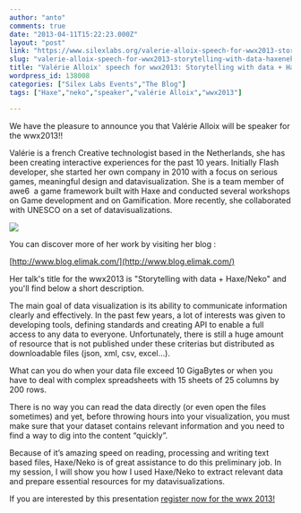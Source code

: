 ```yaml
---
author: "anto"
comments: true
date: "2013-04-11T15:22:23.000Z"
layout: "post"
link: "https://www.silexlabs.org/valerie-alloix-speech-for-wwx2013-storytelling-with-data-haxeneko/"
slug: "valerie-alloix-speech-for-wwx2013-storytelling-with-data-haxeneko"
title: "Valérie Alloix' speech for wwx2013: Storytelling with data + Haxe/Neko"
wordpress_id: 138008
categories: ["Silex Labs Events","The Blog"]
tags: ["Haxe","neko","speaker","valérie Alloix","wwx2013"]

---
```

We have the pleasure to announce you that Valérie Alloix will be speaker for the wwx2013!!

Valérie is a french Creative technologist based in the Netherlands, she has been creating interactive experiences for the past 10 years. Initially Flash developer, she started her own company in 2010 with a focus on serious games, meaningful design and data­visualization. She is a team member of awe6 ­ a game framework built with Haxe and conducted several workshops on Game development and on Gamification. More recently, she collaborated with UNESCO on a set of data­visualizations.






[![](https://www.silexlabs.org/wp-content/uploads/2013/04/Capture-d’écran-2013-04-10-à-15.22.13.png)](https://www.silexlabs.org/138008/the-blog/valerie-alloix-speech-for-wwx2013-storytelling-with-data-haxeneko/attachment/capture-decran-2013-04-10-a-15-22-13/)











You can discover more of her work by visiting her blog :






[http://www.blog.elimak.com/](http://www.blog.elimak.com/)

Her talk's title for the wwx2013 is "Storytelling with data + Haxe/Neko" and you'll find below a short description.

The main goal of data visualization is its ability to communicate information clearly and effectively. In the past few years, a lot of interests was given to developing tools, defining standards and creating API to enable a full access to any data to everyone. Unfortunately, there is still a huge amount of resource that is not published under these criterias but distributed as downloadable files (json, xml, csv, excel...).

What can you do when your data file exceed 10 GigaBytes or when you have to deal with complex spreadsheets with 15 sheets of 25 columns by 200 rows.

There is no way you can read the data directly (or even open the files sometimes) and yet, before throwing hours into your visualization, you must make sure that your dataset contains relevant information and you need to find a way to dig into the content “quickly”.

Because of it’s amazing speed on reading, processing and writing text based files, Haxe/Neko is of great assistance to do this preliminary job. In my session, I will show you how I used Haxe/Neko to extract relevant data and prepare essential resources for my data­visualizations.

If you are interested by this presentation [register now for the wwx 2013!](http://wwx2013.eventbrite.fr/)












